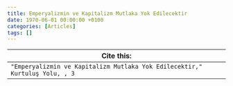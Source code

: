 ```yaml
---
title: Emperyalizmin ve Kapitalizm Mutlaka Yok Edilecektir
date: 1970-06-01 00:00:00 +0100
categories: [Articles]
tags: []
---
```




| Cite this:   |
|--------|
| ```"Emperyalizmin ve Kapitalizm Mutlaka Yok Edilecektir," Kurtuluş Yolu, , 3```

 